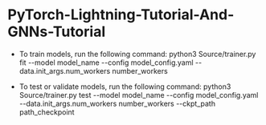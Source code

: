 # PyTorch-Lightning-Tutorial-And-GNNs-Tutorial
- To train models, run the following command:
python3 Source/trainer.py fit --model model_name --config model_config.yaml --data.init_args.num_workers number_workers

- To test or validate models, run the following command:
python3 Source/trainer.py test --model model_name --config model_config.yaml --data.init_args.num_workers number_workers --ckpt_path path_checkpoint